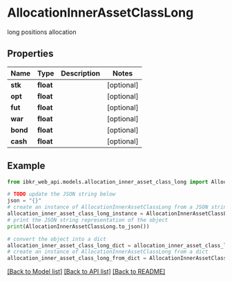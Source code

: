 # AllocationInnerAssetClassLong

long positions allocation

## Properties

Name | Type | Description | Notes
------------ | ------------- | ------------- | -------------
**stk** | **float** |  | [optional] 
**opt** | **float** |  | [optional] 
**fut** | **float** |  | [optional] 
**war** | **float** |  | [optional] 
**bond** | **float** |  | [optional] 
**cash** | **float** |  | [optional] 

## Example

```python
from ibkr_web_api.models.allocation_inner_asset_class_long import AllocationInnerAssetClassLong

# TODO update the JSON string below
json = "{}"
# create an instance of AllocationInnerAssetClassLong from a JSON string
allocation_inner_asset_class_long_instance = AllocationInnerAssetClassLong.from_json(json)
# print the JSON string representation of the object
print(AllocationInnerAssetClassLong.to_json())

# convert the object into a dict
allocation_inner_asset_class_long_dict = allocation_inner_asset_class_long_instance.to_dict()
# create an instance of AllocationInnerAssetClassLong from a dict
allocation_inner_asset_class_long_from_dict = AllocationInnerAssetClassLong.from_dict(allocation_inner_asset_class_long_dict)
```
[[Back to Model list]](../README.md#documentation-for-models) [[Back to API list]](../README.md#documentation-for-api-endpoints) [[Back to README]](../README.md)


